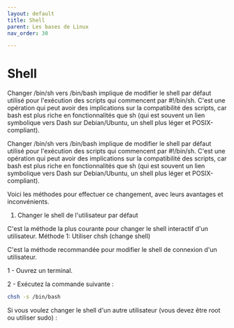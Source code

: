 ```yaml
---
layout: default
title: Shell
parent: Les bases de Linux
nav_order: 30

---
```


# Shell

Changer /bin/sh vers /bin/bash implique de modifier le shell par défaut utilisé pour l'exécution des scripts qui commencent par #!/bin/sh. C'est une opération qui peut avoir des implications sur la compatibilité des scripts, car bash est plus riche en fonctionnalités que sh (qui est souvent un lien symbolique vers Dash sur Debian/Ubuntu, un shell plus léger et POSIX-compliant).

Changer /bin/sh vers /bin/bash implique de modifier le shell par défaut utilisé pour l'exécution des scripts qui commencent par #!/bin/sh. C'est une opération qui peut avoir des implications sur la compatibilité des scripts, car bash est plus riche en fonctionnalités que sh (qui est souvent un lien symbolique vers Dash sur Debian/Ubuntu, un shell plus léger et POSIX-compliant).

Voici les méthodes pour effectuer ce changement, avec leurs avantages et inconvénients.
1. Changer le shell de l'utilisateur par défaut

C'est la méthode la plus courante pour changer le shell interactif d'un utilisateur.
Méthode 1: Utiliser chsh (change shell)

C'est la méthode recommandée pour modifier le shell de connexion d'un utilisateur.

1 - Ouvrez un terminal.

2 - Exécutez la commande suivante : 

``` bash
chsh -s /bin/bash
```

Si vous voulez changer le shell d'un autre utilisateur (vous devez être root ou utiliser sudo) : 
